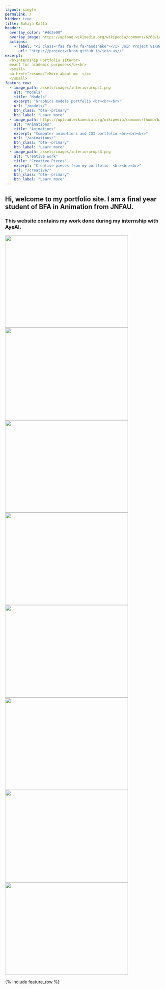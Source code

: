 ```yaml
---
layout: single
permalink: /
hidden: true
title: Sahaja Katta 
header:
  overlay_color: "#4d2e00"
  overlay_image: https://upload.wikimedia.org/wikipedia/commons/6/60/Lanature1882_praxinoscope_projection_reynaud.png
  actions:
    - label: "<i class='fas fa-fw fa-handshake'></i> Join Project VIKRAM : Change the world"
      url: "https://projectvikram.github.io/join-us//"
excerpt:
  <b>Internship Portfolio site<br>
  meant for academic purposes</b><br>
  <small>
  <a href="resume/">More about me  </a>
  </small>
feature_row:
  - image_path: assets/images/interiorprops1.png
    alt: "Models"
    title: "Models"
    excerpt: "Graphics models portfolio <br><br><br>"
    url: "/models/"
    btn_class: "btn--primary"
    btn_label: "Learn more"
  - image_path: https://upload.wikimedia.org/wikipedia/commons/thumb/b/bf/Prof._Stampfer%27s_Stroboscopische_Scheibe_No._X.gif/240px-Prof._Stampfer%27s_Stroboscopische_Scheibe_No._X.gif
    alt: "Animations"
    title: "Animations"
    excerpt: "Computer animations and CGI portfolio <br><br><br>"
    url: "/animations/"
    btn_class: "btn--primary"
    btn_label: "Learn more"
  - image_path: assets/images/interiorprops3.png
    alt: "Creative work"
    title: "Creative Pieces"
    excerpt: "Creative pieces from my portfolio  <br><br><br>"
    url: "/creative/"
    btn_class: "btn--primary"
    btn_label: "Learn more"        
---
```


## Hi, welcome to my portfolio site. I am a final year student of BFA in Animation from JNFAU.
### This website contains my work done during my internship with AyeAI.

<a href="https://ayeinterns.github.io/ayeinterns-winter2021/sahaja/3js/car_model.stl.html"><img src="https://ayeinterns.github.io/ayeinterns-winter2021/sahaja/images/car_model.stl.png" width=400 height=300></a>
<a href="https://ayeinterns.github.io/ayeinterns-winter2021/sahaja/3js/dolphin_model.stl.html"><img src="https://ayeinterns.github.io/ayeinterns-winter2021/sahaja/images/dolphin_model.stl.png" width=400 height=300></a>
<a href="https://ayeinterns.github.io/ayeinterns-winter2021/sahaja/3js/fire_hydrant_model.stl.html"><img src="https://ayeinterns.github.io/ayeinterns-winter2021/sahaja/images/fire_hydrant_model.stl.png" width=400 height=300></a>
<a href="https://ayeinterns.github.io/ayeinterns-winter2021/sahaja/3js/Interior_prop_model.stl.html"><img src="https://ayeinterns.github.io/ayeinterns-winter2021/sahaja/images/Interior_prop_model.stl.png" width=400 height=300></a>
<a href="https://ayeinterns.github.io/ayeinterns-winter2021/sahaja/3js/Keyboard_model.stl.html"><img src="https://ayeinterns.github.io/ayeinterns-winter2021/sahaja/images/Keyboard_model.stl.png" width=400 height=300></a>
<a href="https://ayeinterns.github.io/ayeinterns-winter2021/sahaja/3js/lamp_model.stl.html"><img src="https://ayeinterns.github.io/ayeinterns-winter2021/sahaja/images/lamp_model.stl.png" width=400 height=300></a>
<a href="https://ayeinterns.github.io/ayeinterns-winter2021/sahaja/3js/Spaceship_model.stl.html"><img src="https://ayeinterns.github.io/ayeinterns-winter2021/sahaja/images/Spaceship_model.stl.png" width=400 height=300></a>
<a href="https://ayeinterns.github.io/ayeinterns-winter2021/sahaja/3js/vintage_telephone_model.stl.html"><img src="https://ayeinterns.github.io/ayeinterns-winter2021/sahaja/images/vintage_telephone_model.stl.png" width=400 height=300></a>

{% include feature_row %}

